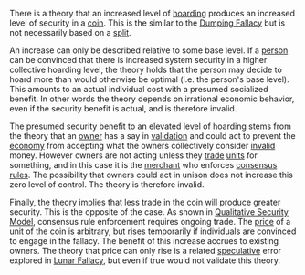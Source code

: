 There is a theory that an increased level of [hoarding](Glossary#hoard) produces an increased level of security in a [coin](Glossary#coin). This is the similar to the [Dumping Fallacy](Dumping-Fallacy) but is not necessarily based on a [split](Glossary#split).

An increase can only be described relative to some base level. If a [person](Glossary#person) can be convinced that there is increased system security in a higher collective hoarding level, the theory holds that the person may decide to hoard more than would otherwise be optimal (i.e. the person's base level). This amounts to an actual individual cost with a presumed socialized benefit. In other words the theory depends on irrational economic behavior, even if the security benefit is actual, and is therefore invalid.

The presumed security benefit to an elevated level of hoarding stems from the theory that an [owner](Glossary#owner) has a say in [validation](Glossary#validation) and could act to prevent the [economy](Glossary#economy) from accepting what the owners collectively consider [invalid](Glossary#validity) money. However owners are not acting unless they [trade](Glossary#trade) [units](Glossary#unit) for something, and in this case it is the [merchant](Glossary#merchant) who enforces [consensus rules](Glossary#consensus-rules). The possibility that owners could act in unison does not increase this zero level of control. The theory is therefore invalid.

Finally, the theory implies that less trade in the coin will produce greater security. This is the opposite of the case. As shown in [Qualitative Security Model](Qualitative-Security-Model), consensus rule enforcement requires ongoing trade. The [price](Glossary#price) of a unit of the coin is arbitrary, but rises temporarily if individuals are convinced to engage in the fallacy. The benefit of this increase accrues to existing owners. The theory that price can only rise is a related [speculative](Glossary#speculate) error explored in [Lunar Fallacy](Lunar-Fallacy), but even if true would not validate this theory.
